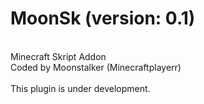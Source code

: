# MoonSk (version: 0.1)
<br>Minecraft Skript Addon
<br>Coded by Moonstalker (Minecraftplayerr)
<br>
<br>This plugin is under development.
